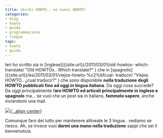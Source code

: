 ```yaml
---
title: Vecchi HOWTO.. no nuovi HOWTO!
categories:
- blog
- howto
- guida
- programmazione
- lingue
tags:
- howto
- guida
---
```

Ieri ho scritto sia in [inglese]({{site.url}}/2011/03/01/old-howtos-
which-translate/ "Old HOWTOs.. Which translate?" ) che in
[spagnolo]({{site.url}}/es/2011/03/01/viejos-howto-%c2%bfcual-
traducir/ "Viejos HOWTO.. ¿cual traducir?" ) che sono disponibile **nella
traduzione degli HOWTO pubblicati fino ad oggi in lingua italiana**. Da oggi
cosa succede? Da oggi principalmente f**aro HOWTO ed articoli principalmente
in inglese e spagnolo** ma... se vuoi che un post sia in italiano, **fammelo
sapere**, anche inviandomi una mail.

[![]({{site.url}}/images/howtocc.jpg){: .align-center}]({{site.url}}/images/howtocc.jpg)

  
Comunque faro del tutto per mantenere allineate le 3 lingue.. vediamo se
riesco. Ah, se invece vuoi **darmi una mano nella traduzione** sappi che sei
il benvenuto/a.

